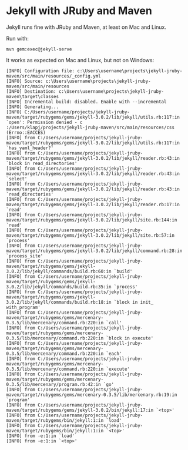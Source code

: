 # Jekyll with JRuby and Maven

Jekyll runs fine with JRuby and Maven, at least on Mac and Linux.

Run with:

`
mvn gem:exec@jekyll-serve
`

It works as expected on Mac and Linux, but not on Windows:
    
    [INFO] Configuration file: c:\Users\username\projects\jekyll-jruby-maven/src/main/resources/_config.yml
    [INFO] Source: c:\Users\username\projects\jekyll-jruby-maven/src/main/resources
    [INFO] Destination: c:\Users\username\projects\jekyll-jruby-maven\target\classes
    [INFO] Incremental build: disabled. Enable with --incremental
    [INFO] Generating...
    [INFO] C:/Users/username/projects/jekyll-jruby-maven/target/rubygems/gems/jekyll-3.0.2/lib/jekyll/utils.rb:117:in `open': Permission denied - c
    :/Users/klapj/projects/jekyll-jruby-maven/src/main/resources/css (Errno::EACCES)
    [INFO] from C:/Users/username/projects/jekyll-jruby-maven/target/rubygems/gems/jekyll-3.0.2/lib/jekyll/utils.rb:117:in `has_yaml_header?'
    [INFO] from C:/Users/username/projects/jekyll-jruby-maven/target/rubygems/gems/jekyll-3.0.2/lib/jekyll/reader.rb:43:in `block in read_directories'
    [INFO] from C:/Users/username/projects/jekyll-jruby-maven/target/rubygems/gems/jekyll-3.0.2/lib/jekyll/reader.rb:43:in `select'
    [INFO] from C:/Users/username/projects/jekyll-jruby-maven/target/rubygems/gems/jekyll-3.0.2/lib/jekyll/reader.rb:43:in `read_directories'
    [INFO] from C:/Users/username/projects/jekyll-jruby-maven/target/rubygems/gems/jekyll-3.0.2/lib/jekyll/reader.rb:17:in `read'
    [INFO] from C:/Users/username/projects/jekyll-jruby-maven/target/rubygems/gems/jekyll-3.0.2/lib/jekyll/site.rb:144:in `read'
    [INFO] from C:/Users/username/projects/jekyll-jruby-maven/target/rubygems/gems/jekyll-3.0.2/lib/jekyll/site.rb:57:in `process'
    [INFO] from C:/Users/username/projects/jekyll-jruby-maven/target/rubygems/gems/jekyll-3.0.2/lib/jekyll/command.rb:28:in `process_site'
    [INFO] from C:/Users/username/projects/jekyll-jruby-maven/target/rubygems/gems/jekyll-3.0.2/lib/jekyll/commands/build.rb:60:in `build'
    [INFO] from C:/Users/username/projects/jekyll-jruby-maven/target/rubygems/gems/jekyll-3.0.2/lib/jekyll/commands/build.rb:35:in `process'
    [INFO] from C:/Users/username/projects/jekyll-jruby-maven/target/rubygems/gems/jekyll-3.0.2/lib/jekyll/commands/build.rb:18:in `block in init_
    with_program'
    [INFO] from C:/Users/username/projects/jekyll-jruby-maven/target/rubygems/gems/mercenary-0.3.5/lib/mercenary/command.rb:220:in `call'
    [INFO] from C:/Users/username/projects/jekyll-jruby-maven/target/rubygems/gems/mercenary-0.3.5/lib/mercenary/command.rb:220:in `block in execute'
    [INFO] from C:/Users/username/projects/jekyll-jruby-maven/target/rubygems/gems/mercenary-0.3.5/lib/mercenary/command.rb:220:in `each'
    [INFO] from C:/Users/username/projects/jekyll-jruby-maven/target/rubygems/gems/mercenary-0.3.5/lib/mercenary/command.rb:220:in `execute'
    [INFO] from C:/Users/username/projects/jekyll-jruby-maven/target/rubygems/gems/mercenary-0.3.5/lib/mercenary/program.rb:42:in `go'
    [INFO] from C:/Users/username/projects/jekyll-jruby-maven/target/rubygems/gems/mercenary-0.3.5/lib/mercenary.rb:19:in `program'
    [INFO] from C:/Users/username/projects/jekyll-jruby-maven/target/rubygems/gems/jekyll-3.0.2/bin/jekyll:17:in `<top>'
    [INFO] from C:/Users/username/projects/jekyll-jruby-maven/target/rubygems/bin/jekyll:1:in `load'
    [INFO] from C:/Users/username/projects/jekyll-jruby-maven/target/rubygems/bin/jekyll:1:in `<top>'
    [INFO] from -e:1:in `load'
    [INFO] from -e:1:in `<top>'
